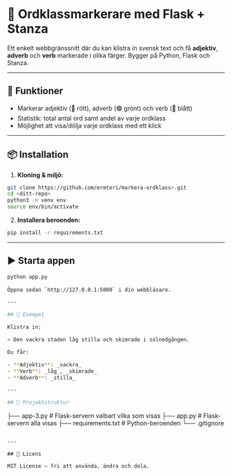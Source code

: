 # 🧠 Ordklassmarkerare med Flask + Stanza

Ett enkelt webbgränssnitt där du kan klistra in svensk text och få **adjektiv**, **adverb** och **verb** markerade i olika färger. Bygger på Python, Flask och Stanza.

---

## 🚀 Funktioner

- Markerar adjektiv (🔴 rött), adverb (🟢 grönt) och verb (🔵 blått)
- Statistik: total antal ord samt andel av varje ordklass
- Möjlighet att visa/dölja varje ordklass med ett klick

---

## 📦 Installation

1. **Kloning & miljö:**

```bash
git clone https://github.com/ermteri/markera-ordklass>.git
cd <ditt-repo>
python3 -m venv env
source env/bin/activate
```

2. **Installera beroenden:**

```bash
pip install -r requirements.txt
```

---

## ▶️ Starta appen

```bash
python app.py
 
Öppna sedan `http://127.0.0.1:5000` i din webbläsare.

---

## 📝 Exempel

Klistra in:

> Den vackra staden låg stilla och skimrade i solnedgången.

Du får:

- **Adjektiv**: _vackra_
- **Verb**: _låg_, _skimrade_
- **Adverb**: _stilla_

---

## 🧾 Projektstruktur

```
├── app-3.py               # Flask-servern valbart vilka som visas
├── app.py                 # Flask-servern alla visas
├── requirements.txt       # Python-beroenden
└── .gitignore
```

---

## 📖 Licens

MIT License – fri att använda, ändra och dela.
